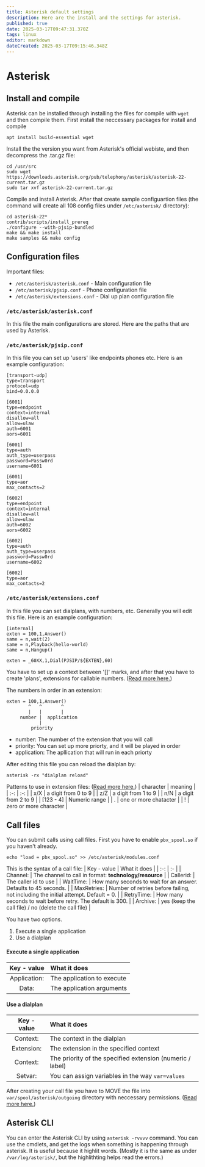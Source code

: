 ```yaml
---
title: Asterisk default settings
description: Here are the install and the settings for asterisk.
published: true
date: 2025-03-17T09:47:31.370Z
tags: linux
editor: markdown
dateCreated: 2025-03-17T09:15:46.348Z
---
```


# Asterisk

## Install and compile
Asterisk can be installed through installing the files for compile with `wget` and then compile them.
First install the neccessary packages for install and compile
```
apt install build-essential wget
```

Install the the version you want from Asterisk's official webiste, and then decompress the .tar.gz file:
```
cd /usr/src
sudo wget https://downloads.asterisk.org/pub/telephony/asterisk/asterisk-22-current.tar.gz
sudo tar xvf asterisk-22-current.tar.gz
```

Compile and install Asterisk. After that create sample configuartion files (the command will create all 108 config files under `/etc/asterisk/` directory):
```
cd asterisk-22*
contrib/scripts/install_prereq
./configure --with-pjsip-bundled
make && make install
make samples && make config
```

## Configuration files
Important files:
- `/etc/asterisk/asterisk.conf` - Main configuration file
- `/etc/asterisk/pjsip.conf` - Phone configuration file
- `/etc/asterisk/extensions.conf` - Dial up plan configuration file

### `/etc/asterisk/asterisk.conf`
In this file the main configurations are stored. Here are the paths that are used by Asterisk.

### `/etc/asterisk/pjsip.conf`
In this file you can set up 'users' like endpoints phones etc.
Here is an example configuration:
```
[transport-udp]
type=transport
protocol=udp
bind=0.0.0.0

[6001]
type=endpoint
context=internal
disallow=all
allow=ulaw
auth=6001
aors=6001

[6001]
type=auth
auth_type=userpass
password=Passw0rd
username=6001

[6001]
type=aor
max_contacts=2

[6002]
type=endpoint
context=internal
disallow=all
allow=ulaw
auth=6002
aors=6002

[6002]
type=auth
auth_type=userpass
password=Passw0rd
username=6002

[6002]
type=aor
max_contacts=2
```

### `/etc/asterisk/extensions.conf`
In this file you can set dialplans, with numbers, etc. Generally you will edit this file.
Here is an example configuration:
```
[internal]
exten = 100,1,Answer()
same = n,wait(2)
same = n,Playback(hello-world)
same = n,Hangup()

exten = _60XX,1,Dial(PJSIP/${EXTEN},60)
```
You have to set up a context between '[]' marks, and after that you have to create 'plans', extensions for callable numbers. ([Read more here.](https://docs.asterisk.org/Configuration/Dialplan/Contexts-Extensions-and-Priorities/#dialplan-priorities))

The numbers in order in an extension:
```
exten = 100,1,Answer()
        ^   ^       ^
        |   |       |
     number |  application
            |
         priority
```
- number: The number of the extension that you will call
- priority: You can set up more priorty, and it will be played in order
- application: The apllication that will run in each priorty


After editing this file you can reload the dialplan by: 
```
asterisk -rx "dialplan reload"
```

Patterns to use in extension files: ([Read more here.](https://docs.asterisk.org/Configuration/Dialplan/Pattern-Matching/))
| character | meaning |
| :-: | :-: |
| x/X | a digit from 0 to 9 |
| z/Z | a digit from 1 to 9 |
| n/N | a digit from 2 to 9 |
| [123 - 4] | Numeric range |
| . | one or more chatacter  |
| ! | zero or more character |

## Call files

You can submit calls using call files.  First you have to enable `pbx_spool.so` if you haven't already.
```
echo "load = pbx_spool.so" >> /etc/asterisk/modules.conf
```

This is the syntax of a call file:
| Key - value | What it does |
| :-: | :- |
| Channel: | The channel to call in format: **technology/resource** |
| Callerid: | The caller id to use |
| WaitTime: |  How many seconds to wait for an answer. Defaults to 45 seconds. |
| MaxRetries: | Number of retries before failing, not including the initial attempt. Default = 0. |
| RetryTime: | How many seconds to wait before retry. The default is 300. |
| Archive: | yes (keep the call file) / no (delete the call file) |

You have two options. 
1. Execute a single application
2. Use a dialplan

#### Execute a single application
| Key - value | What it does |
| :-: | :- |
| Application: | The application to execute |
| Data: | The application arguments |

#### Use a dialplan
| Key - value | What it does |
| :-: | :- |
| Context: | The context in the dialplan |
| Extension: | The extension in the specified context |
| Context: | The priority of the specified extension (numeric / label) |
| Setvar: | You can assign variables in the way `var=values` |


After creating your call file you have to MOVE the file into `var/spool/asterisk/outgoing` directory with neccessary permissions. ([Read more here.](https://docs.asterisk.org/Configuration/Interfaces/Asterisk-Call-Files/))

## Asterisk CLI
You can enter the Asterisk CLI by using `asterisk -rvvvv` command. You can use the cmdlets, and get the logs when something is happening through asterisk. It is useful because it highlit words. (Mostly it is the same as under `/var/log/asterisk/`, but the highlithting helps read the errors.)


